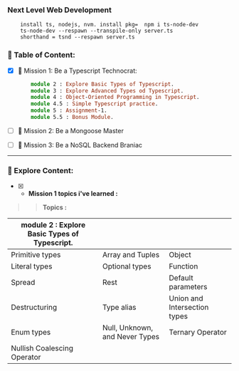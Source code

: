 ### Next Level Web Development
```
    install ts, nodejs, nvm. install pkg=  npm i ts-node-dev
    ts-node-dev --respawn --transpile-only server.ts
    shorthand = tsnd --respawn server.ts
```

### 📗 Table of Content:
- [x] 🎯 Mission 1: Be a Typescript Technocrat:
    ```ts
        module 2 : Explore Basic Types of Typescript.
        module 3 : Explore Advanced Types od Typescript.
        module 4 : Object-Oriented Programming in Typescript.
        module 4.5 : Simple Typescript practice.
        module 5 : Assignment-1.
        module 5.5 : Bonus Module.
    ```
- [ ] 🎯 Mission 2: Be a Mongoose Master

- [ ] 🎯 Mission 3: Be a NoSQL Backend Braniac
<hr/>


### 📗 Explore Content:
- [x] * **Mission 1 topics i've learned :**
>> **Topics :**

| module 2 : Explore Basic Types of Typescript.|                    |           |
| ------------------------ | ------------------------ | ------------------------ |
| Primitive types          | Array and Tuples          | Object                    |
| Literal types            | Optional types            | Function                  |
| Spread                   | Rest                      | Default parameters        |
| Destructuring            | Type alias                | Union and Intersection types |
| Enum types               | Null, Unknown, and Never Types | Ternary Operator          |
| Nullish Coalescing Operator |                            |                            |
